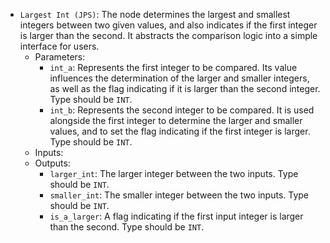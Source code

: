 - `Largest Int (JPS)`: The node determines the largest and smallest integers between two given values, and also indicates if the first integer is larger than the second. It abstracts the comparison logic into a simple interface for users.
    - Parameters:
        - `int_a`: Represents the first integer to be compared. Its value influences the determination of the larger and smaller integers, as well as the flag indicating if it is larger than the second integer. Type should be `INT`.
        - `int_b`: Represents the second integer to be compared. It is used alongside the first integer to determine the larger and smaller values, and to set the flag indicating if the first integer is larger. Type should be `INT`.
    - Inputs:
    - Outputs:
        - `larger_int`: The larger integer between the two inputs. Type should be `INT`.
        - `smaller_int`: The smaller integer between the two inputs. Type should be `INT`.
        - `is_a_larger`: A flag indicating if the first input integer is larger than the second. Type should be `INT`.
